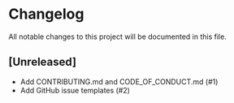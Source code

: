 # Changelog

All notable changes to this project will be documented in this file.

## [Unreleased]

- Add CONTRIBUTING.md and CODE_OF_CONDUCT.md (#1)
- Add GitHub issue templates (#2)
